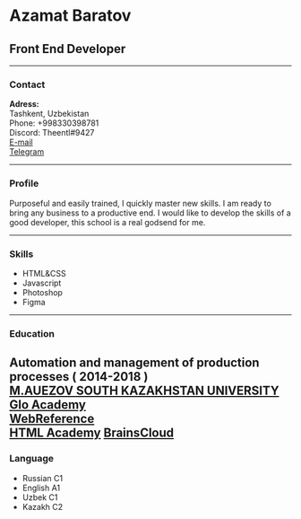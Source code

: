 # Azamat Baratov
## Front End Developer
  ***
### Contact
  
   **Adress:**  
   Tashkent, Uzbekistan   
    Phone:
   +998330398781  
   Discord: Theentl#9427  
   [E-mail](azamatbaratov20@gmail.com)  
   [Telegram](https://t.me/theent1)  
   
   ---
   
### Profile  
   Purposeful and easily trained, I quickly master new skills. I am ready to bring any business to a productive end.
   I would like to develop the skills of a good developer, this school is a real godsend for me.  
   
   ---
   
### Skills   
   * HTML&CSS
   * Javascript
   * Photoshop
   * Figma  
   
   ---
   
### Education
   **Automation and management of production processes  ( 2014-2018 )**  
   [М.AUEZOV SOUTH KAZAKHSTAN UNIVERSITY](https://www.ukgu.kz/en)  
   [Glo Academy](https://www.youtube.com/channel/UCVswRUcKC-M35RzgPRv8qUg)  
   [WebReference](https://webref.ru/)  
   [HTML Academy](https://htmlacademy.ru/)
   [BrainsCloud](https://www.youtube.com/c/BrainsCloud)
   ---
   
### Language
   * Russian C1
   * English A1
   * Uzbek C1
   * Kazakh C2
   
